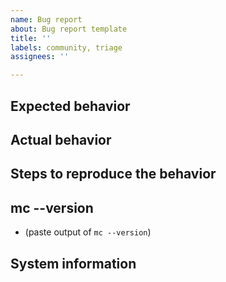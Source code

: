 ```yaml
---
name: Bug report
about: Bug report template
title: ''
labels: community, triage
assignees: ''

---
```


## Expected behavior

## Actual behavior

## Steps to reproduce the behavior

## mc --version
- (paste output of `mc --version`)

## System information
